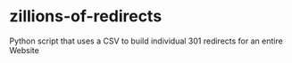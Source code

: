 # zillions-of-redirects
Python script that uses a CSV to build individual 301 redirects for an entire Website
